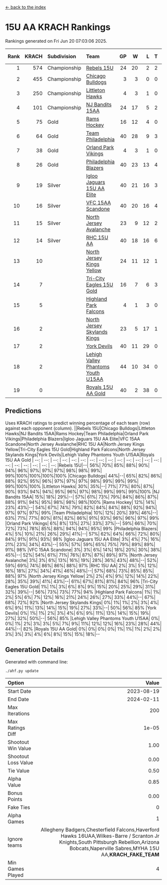 [<- back to the index](readme.md)
# 15U AA KRACH Rankings
Rankings generated on Fri Jun 20 07:03:06 2025.

Rank|KRACH|Subdivision|Team|GP|W|L|T|OTW|OTL|SoS|Exp Wins|Win Diff
---:|---:|:---|:---|---:|---:|---:|---:|---:|---:|---:|---:|---:
1|574|Championship|[Rebels 15U](https://gamesheetstats.com/seasons/3659/teams/140654/schedule)|24|20|2|2|1|1|358|21.8|-0.0
2|455|Championship|[Chicago Bulldogs](https://gamesheetstats.com/seasons/3659/teams/198225/schedule)|3|3|0|0|0|0|18|3.9|0.0
3|250|Championship|[Littleton Hawks](https://gamesheetstats.com/seasons/3659/teams/177078/schedule)|4|3|1|0|0|0|142|3.8|-0.0
4|101|Championship|[NJ Bandits 15AA](https://gamesheetstats.com/seasons/3659/teams/140648/schedule)|24|17|5|2|0|1|89|18.9|0.0
5|75|Gold|[Rams Hockey](https://gamesheetstats.com/seasons/3659/teams/140653/schedule)|16|12|4|0|2|2|276|12.9|0.0
6|64|Gold|[Team Philadelphia](https://gamesheetstats.com/seasons/3659/teams/140657/schedule)|40|28|9|3|3|1|69|30.4|0.0
7|38|Gold|[Orland Park Vikings](https://gamesheetstats.com/seasons/3659/teams/198224/schedule)|4|3|1|0|1|0|16|3.9|0.0
8|26|Gold|[Philadelphia Blazers](https://gamesheetstats.com/seasons/3659/teams/140652/schedule)|40|23|13|4|5|1|29|25.9|0.0
9|19|Silver|[Igloo Jaguars 15U AA Elite](https://gamesheetstats.com/seasons/3659/teams/140645/schedule)|40|21|16|3|2|3|50|23.4|0.0
10|16|Silver|[VFC 15AA Scandone](https://gamesheetstats.com/seasons/3659/teams/140659/schedule)|40|20|16|4|3|4|143|22.9|0.0
11|15|Silver|[North Jersey Avalanche](https://gamesheetstats.com/seasons/3659/teams/140649/schedule)|23|9|12|2|2|1|208|10.9|0.0
12|14|Silver|[RHC 15U AA](https://gamesheetstats.com/seasons/3659/teams/140655/schedule)|40|18|16|6|0|5|52|21.9|0.0
13|10||[North Jersey Kings Yellow](https://gamesheetstats.com/seasons/3659/teams/140650/schedule)|24|11|12|1|1|0|45|12.4|0.0
14|7||[Tri-City Eagles 15U Gold](https://gamesheetstats.com/seasons/3659/teams/140658/schedule)|16|7|6|3|0|1|14|9.4|0.0
15|5||[Highland Park Falcons](https://gamesheetstats.com/seasons/3659/teams/198223/schedule)|4|1|3|0|0|0|23|1.9|0.0
16|2||[North Jersey Skylands Kings](https://gamesheetstats.com/seasons/3659/teams/140651/schedule)|23|5|17|1|0|1|90|6.4|0.0
17|2||[York Devils](https://gamesheetstats.com/seasons/3659/teams/140660/schedule)|40|11|29|0|2|2|33|11.9|0.0
18|2||[Lehigh Valley Phantoms Youth U15AA](https://gamesheetstats.com/seasons/3659/teams/140646/schedule)|44|10|34|0|0|1|123|10.9|0.0
19|0||[Royals 15U AA Gold](https://gamesheetstats.com/seasons/3659/teams/140656/schedule)|40|2|38|0|2|0|20|2.9|0.0

## Predictions
Uses KRACH ratings to predict winning percentage of each team (row) against each opponent (column).
||Rebels 15U|Chicago Bulldogs|Littleton Hawks|NJ Bandits 15AA|Rams Hockey|Team Philadelphia|Orland Park Vikings|Philadelphia Blazers|Igloo Jaguars 15U AA Elite|VFC 15AA Scandone|North Jersey Avalanche|RHC 15U AA|North Jersey Kings Yellow|Tri-City Eagles 15U Gold|Highland Park Falcons|North Jersey Skylands Kings|York Devils|Lehigh Valley Phantoms Youth U15AA|Royals 15U AA Gold
| --: | --: | --: | --: | --: | --: | --: | --: | --: | --: | --: | --: | --: | --: | --: | --: | --: | --: | --: | --: 
|Rebels 15U|--| 56%| 70%| 85%| 88%| 90%| 94%| 96%| 97%| 97%| 97%| 98%| 98%| 99%| 99%|100%|100%|100%|100%
|Chicago Bulldogs| 44%|--| 65%| 82%| 86%| 88%| 92%| 95%| 96%| 97%| 97%| 97%| 98%| 99%| 99%| 99%| 99%|100%|100%
|Littleton Hawks| 30%| 35%|--| 71%| 77%| 80%| 87%| 90%| 93%| 94%| 94%| 95%| 96%| 97%| 98%| 99%| 99%| 99%|100%
|NJ Bandits 15AA| 15%| 18%| 29%|--| 57%| 61%| 73%| 79%| 84%| 86%| 87%| 88%| 91%| 94%| 95%| 98%| 98%| 98%|100%
|Rams Hockey| 12%| 14%| 23%| 43%|--| 54%| 67%| 74%| 79%| 82%| 84%| 84%| 88%| 92%| 94%| 97%| 97%| 97%| 99%
|Team Philadelphia| 10%| 12%| 20%| 39%| 46%|--| 63%| 71%| 77%| 80%| 81%| 82%| 86%| 91%| 93%| 96%| 96%| 97%| 99%
|Orland Park Vikings|  6%|  8%| 13%| 27%| 33%| 37%|--| 59%| 66%| 70%| 72%| 73%| 78%| 85%| 88%| 94%| 94%| 95%| 99%
|Philadelphia Blazers|  4%|  5%| 10%| 21%| 26%| 29%| 41%|--| 57%| 62%| 64%| 66%| 72%| 80%| 84%| 91%| 91%| 93%| 98%
|Igloo Jaguars 15U AA Elite|  3%|  4%|  7%| 16%| 21%| 23%| 34%| 43%|--| 55%| 57%| 59%| 65%| 75%| 79%| 89%| 89%| 91%| 98%
|VFC 15AA Scandone|  3%|  3%|  6%| 14%| 18%| 20%| 30%| 38%| 45%|--| 52%| 54%| 61%| 71%| 76%| 87%| 87%| 89%| 97%
|North Jersey Avalanche|  3%|  3%|  6%| 13%| 16%| 19%| 28%| 36%| 43%| 48%|--| 52%| 59%| 69%| 74%| 86%| 86%| 88%| 97%
|RHC 15U AA|  2%|  3%|  5%| 12%| 16%| 18%| 27%| 34%| 41%| 46%| 48%|--| 57%| 68%| 73%| 85%| 85%| 88%| 97%
|North Jersey Kings Yellow|  2%|  2%|  4%|  9%| 12%| 14%| 22%| 28%| 35%| 39%| 41%| 43%|--| 61%| 67%| 81%| 81%| 84%| 96%
|Tri-City Eagles 15U Gold|  1%|  1%|  3%|  6%|  8%|  9%| 15%| 20%| 25%| 29%| 31%| 32%| 39%|--| 56%| 73%| 73%| 77%| 94%
|Highland Park Falcons|  1%|  1%|  2%|  5%|  6%|  7%| 12%| 16%| 21%| 24%| 26%| 27%| 33%| 44%|--| 67%| 68%| 72%| 92%
|North Jersey Skylands Kings|  0%|  1%|  1%|  2%|  3%|  4%|  6%|  9%| 11%| 13%| 14%| 15%| 19%| 27%| 33%|--| 50%| 56%| 85%
|York Devils|  0%|  1%|  1%|  2%|  3%|  4%|  6%|  9%| 11%| 13%| 14%| 15%| 19%| 27%| 32%| 50%|--| 56%| 85%
|Lehigh Valley Phantoms Youth U15AA|  0%|  0%|  1%|  2%|  3%|  3%|  5%|  7%|  9%| 11%| 12%| 12%| 16%| 23%| 28%| 44%| 44%|--| 82%
|Royals 15U AA Gold|  0%|  0%|  0%|  0%|  1%|  1%|  1%|  2%|  2%|  3%|  3%|  3%|  4%|  6%|  8%| 15%| 15%| 18%|--

## Generation Details

Generated with command line:
```
./ahf.py update
```

| Option | Value |
| :----- | ----: |
| Start Date | 2023-08-19 |
| End Date | 2024-02-11 |
| Max Iterations | 200 |
| Max Ratings Diff | 1e-05 |
| Shootout Win Value | 1.00 |
| Shootout Loss Value | 0.00 |
| Tie Value | 0.50 |
| Alpha Value | 0.85 |
| Bonus Points | 0.00 |
| Fake Ties | 0 |
| Alpha Games | 1 |
| Ignore teams | Allegheny Badgers,Chesterfield Falcons,Haverford Hawks 16UAA,Wilkes-Barre / Scranton Jr Knights,South Pittsburgh Rebellion,Arizona Bobcats,Naperville Sabres,MYHA 15U AA,__KRACH_FAKE_TEAM__ |
| Min Games Played | 4 |

